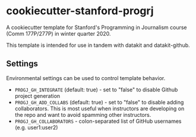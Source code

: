 # cookiecutter-stanford-progrj

A cookiecutter template for Stanford's Programming in Journalism course (Comm 177P/277P) in winter quarter 2020.

This template is intended for use in tandem with datakit and datakit-github.

## Settings

Environmental settings can be used to control template behavior.


* `PROGJ_GH_INTEGRATE` (default: true) - set to "false" to disable Github project generation
* `PROGJ_GH_ADD_COLLABS` (default: true) - set to "false" to disable adding collaborators. This is most useful when instructors are developing on the repo and want to avoid spamming other instructors.
* `PROGJ_GH_COLLABORATORS` - colon-separated list of GitHub usernames (e.g. user1:user2)

